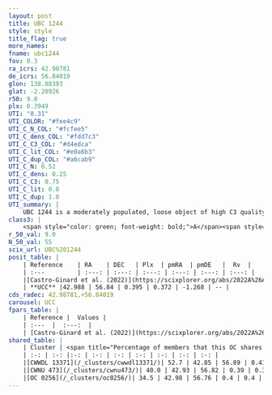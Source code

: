 ```yaml
---
layout: post
title: UBC 1244
style: style
title_flag: true
more_names: 
fname: ubc1244
fov: 0.3
ra_icrs: 42.98781
de_icrs: 56.84019
glon: 138.88393
glat: -2.20926
r50: 9.0
plx: 0.3949
UTI: "0.31"
UTI_COLOR: "#fee4c9"
UTI_C_N_COL: "#fcfee5"
UTI_C_dens_COL: "#fdd7c3"
UTI_C_C3_COL: "#d4edca"
UTI_C_lit_COL: "#e0a6b3"
UTI_C_dup_COL: "#a6cab9"
UTI_C_N: 0.52
UTI_C_dens: 0.25
UTI_C_C3: 0.75
UTI_C_lit: 0.0
UTI_C_dup: 1.0
UTI_summary: |
    UBC 1244 is a moderately populated, loose object of high C3 quality. It was recently reported in the literature. This object shares a significant percentage of members with 3 later reported entries.
class3: |
    <span style="color: green; font-weight: bold;">A</span><span style="color: #FFC300; font-weight: bold;">B</span>
r_50_val: 9.0
N_50_val: 55
scix_url: UBC%201244
posit_table: |
    | Reference    | RA    | DEC   | Plx  | pmRA  | pmDE   |  Rv  |
    | :---         | :---: | :---: | :---: | :---: | :---: | :---: |
    |[Castro-Ginard et al. (2022)](https://scixplorer.org/abs/2022A%26A...661A.118C) | 43.01 | 56.89 | 0.4 | 0.38 | -1.28 | 51.92 |
    | **UCC** |42.988 | 56.84 | 0.395 | 0.372 | -1.268 | -- | 
cds_radec: 42.98781,+56.84019
carousel: UCC
fpars_table: |
    | Reference |  Values |
    | :---  |  :---:  |
    | [Castro-Ginard et al. (2022)](https://scixplorer.org/abs/2022A%26A...661A.118C) | `AV=2.356, Dist=2481, logAge=7.255` |
shared_table: |
    | Cluster | <span title="Percentage of members that this OC shares with the ones listed">%</span>   | RA   | DEC   | Plx   | pmRA  | pmDE  | Rv | UTI |
    | :-: | :-: |:-: | :-: | :-: | :-: | :-: | :-: | :-: |
    |[CWWDL 13371](/_clusters/cwwdl13371/)| 52.7 | 42.85 | 56.89 | 0.41 | 0.32 | -1.26 | -- |0.12 |
    |[CWNU 473](/_clusters/cwnu473/)| 40.0 | 42.93 | 56.82 | 0.39 | 0.37 | -1.27 | -64.95 |0.01 |
    |[OC 0256](/_clusters/oc0256/)| 34.5 | 42.98 | 56.76 | 0.4 | 0.4 | -1.29 | -64.95 |0.03 |
---
```

